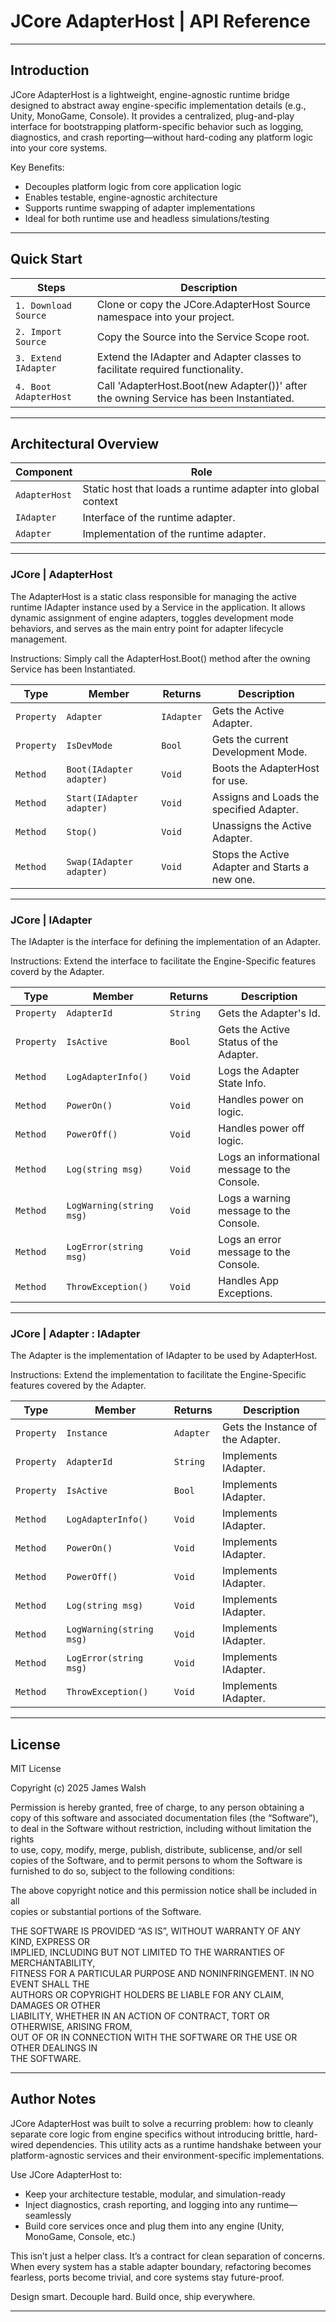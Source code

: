 # JCore AdapterHost | API Reference
---

## Introduction

JCore AdapterHost is a lightweight, engine-agnostic runtime bridge designed to abstract away engine-specific implementation details (e.g., Unity, MonoGame, Console). It provides a centralized, plug-and-play interface for bootstrapping platform-specific behavior such as logging, diagnostics, and crash reporting—without hard-coding any platform logic into your core systems.

Key Benefits:

* Decouples platform logic from core application logic
* Enables testable, engine-agnostic architecture
* Supports runtime swapping of adapter implementations
* Ideal for both runtime use and headless simulations/testing

---

## Quick Start

| Steps                 | Description                                                                            |
| --------------------- | -------------------------------------------------------------------------------------- |
| `1. Download Source`  | Clone or copy the JCore.AdapterHost Source namespace into your project.                |
| `2. Import Source`    | Copy the Source into the Service Scope root.                                           |
| `3. Extend IAdapter`  | Extend the IAdapter and Adapter classes to facilitate required functionality.          |
| `4. Boot AdapterHost` | Call 'AdapterHost.Boot(new Adapter())' after the owning Service has been Instantiated. |

---

## Architectural Overview

| Component     | Role                                                               |
| ------------- | ------------------------------------------------------------------ |
| `AdapterHost` | Static host that loads a runtime adapter into global context       |
| `IAdapter`    | Interface of the runtime adapter.                                  |
| `Adapter`     | Implementation of the runtime adapter.                             |

---

### JCore | AdapterHost

The AdapterHost is a static class responsible for managing the active runtime IAdapter instance used by a Service in the application. It allows dynamic assignment of engine adapters, toggles development mode behaviors, and serves as the main entry point for adapter lifecycle management.

Instructions: Simply call the AdapterHost.Boot() method after the owning Service has been Instantiated.

| Type       | Member                    | Returns    | Description                                                  |
| ---------- | ------------------------- | ---------- | ------------------------------------------------------------ |
| `Property` | `Adapter`                 | `IAdapter` | Gets the Active Adapter.                                     |
| `Property` | `IsDevMode`               | `Bool`     | Gets the current Development Mode.                           |
| `Method`   | `Boot(IAdapter adapter)`  | `Void`     | Boots the AdapterHost for use.                               |
| `Method`   | `Start(IAdapter adapter)` | `Void`     | Assigns and Loads the specified Adapter.                     |
| `Method`   | `Stop()`                  | `Void`     | Unassigns the Active Adapter.                                |
| `Method`   | `Swap(IAdapter adapter)`  | `Void`     | Stops the Active Adapter and Starts a new one.               |

---

### JCore | IAdapter

The IAdapter is the interface for defining the implementation of an Adapter.

Instructions: Extend the interface to facilitate the Engine-Specific features coverd by the Adapter.

| Type       | Member                    | Returns    | Description                                                  |
| ---------- | ------------------------- | ---------- | ------------------------------------------------------------ |
| `Property` | `AdapterId`               | `String`   | Gets the Adapter's Id.                                       |
| `Property` | `IsActive`                | `Bool`     | Gets the Active Status of the Adapter.                       |
| `Method`   | `LogAdapterInfo()`        | `Void`     | Logs the Adapter State Info.                                 |
| `Method`   | `PowerOn()`               | `Void`     | Handles power on logic.                                      |
| `Method`   | `PowerOff()`              | `Void`     | Handles power off logic.                                     |
| `Method`   | `Log(string msg)`         | `Void`     | Logs an informational message to the Console.                |
| `Method`   | `LogWarning(string msg)`  | `Void`     | Logs a warning message to the Console.                       |
| `Method`   | `LogError(string msg)`    | `Void`     | Logs an error message to the Console.                        |
| `Method`   | `ThrowException()`        | `Void`     | Handles App Exceptions.                                      |

---

### JCore | Adapter : IAdapter

The Adapter is the implementation of IAdapter to be used by AdapterHost.

Instructions: Extend the implementation to facilitate the Engine-Specific features covered by the Adapter.

| Type       | Member                    | Returns    | Description                                                  |
| ---------- | ------------------------- | ---------- | ------------------------------------------------------------ |
| `Property` | `Instance`                | `Adapter`  | Gets the Instance of the Adapter.                            |
| `Property` | `AdapterId`               | `String`   | Implements IAdapter.                                         |
| `Property` | `IsActive`                | `Bool`     | Implements IAdapter.                                         |
| `Method`   | `LogAdapterInfo()`        | `Void`     | Implements IAdapter.                                         |
| `Method`   | `PowerOn()`               | `Void`     | Implements IAdapter.                                         |
| `Method`   | `PowerOff()`              | `Void`     | Implements IAdapter.                                         |
| `Method`   | `Log(string msg)`         | `Void`     | Implements IAdapter.                                         |
| `Method`   | `LogWarning(string msg)`  | `Void`     | Implements IAdapter.                                         |
| `Method`   | `LogError(string msg)`    | `Void`     | Implements IAdapter.                                         |
| `Method`   | `ThrowException()`        | `Void`     | Implements IAdapter.                                         |

---

## License

MIT License

Copyright (c) 2025 James Walsh

Permission is hereby granted, free of charge, to any person obtaining a copy
of this software and associated documentation files (the “Software”), to deal
in the Software without restriction, including without limitation the rights  
to use, copy, modify, merge, publish, distribute, sublicense, and/or sell  
copies of the Software, and to permit persons to whom the Software is  
furnished to do so, subject to the following conditions:  

The above copyright notice and this permission notice shall be included in all  
copies or substantial portions of the Software.  

THE SOFTWARE IS PROVIDED “AS IS”, WITHOUT WARRANTY OF ANY KIND, EXPRESS OR  
IMPLIED, INCLUDING BUT NOT LIMITED TO THE WARRANTIES OF MERCHANTABILITY,  
FITNESS FOR A PARTICULAR PURPOSE AND NONINFRINGEMENT. IN NO EVENT SHALL THE  
AUTHORS OR COPYRIGHT HOLDERS BE LIABLE FOR ANY CLAIM, DAMAGES OR OTHER  
LIABILITY, WHETHER IN AN ACTION OF CONTRACT, TORT OR OTHERWISE, ARISING FROM,  
OUT OF OR IN CONNECTION WITH THE SOFTWARE OR THE USE OR OTHER DEALINGS IN  
THE SOFTWARE.

---

## Author Notes

JCore AdapterHost was built to solve a recurring problem: how to cleanly separate core logic from engine specifics without introducing brittle, hard-wired dependencies. This utility acts as a runtime handshake between your platform-agnostic services and their environment-specific implementations.

Use JCore AdapterHost to:

* Keep your architecture testable, modular, and simulation-ready
* Inject diagnostics, crash reporting, and logging into any runtime—seamlessly
* Build core services once and plug them into any engine (Unity, MonoGame, Console, etc.)

This isn’t just a helper class. It’s a contract for clean separation of concerns. When every system has a stable adapter boundary, refactoring becomes fearless, ports become trivial, and core systems stay future-proof.

Design smart. Decouple hard. Build once, ship everywhere.

---